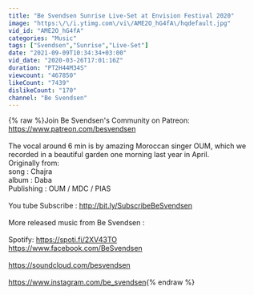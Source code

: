 ```yaml
---
title: "Be Svendsen Sunrise Live-Set at Envision Festival 2020"
image: "https:\/\/i.ytimg.com\/vi\/AME2O_hG4fA\/hqdefault.jpg"
vid_id: "AME2O_hG4fA"
categories: "Music"
tags: ["Svendsen","Sunrise","Live-Set"]
date: "2021-09-09T10:34:34+03:00"
vid_date: "2020-03-26T17:01:16Z"
duration: "PT2H44M34S"
viewcount: "467850"
likeCount: "7439"
dislikeCount: "170"
channel: "Be Svendsen"
---
```

{% raw %}Join Be Svendsen's Community on Patreon: <br /><a rel="nofollow" target="blank" href="https://www.patreon.com/besvendsen">https://www.patreon.com/besvendsen</a> <br /><br />The vocal around 6 min is by amazing Moroccan singer OUM, which we recorded in a beautiful garden one morning last year in April. <br />Originally from:<br />song : Chajra<br />album : Daba<br />Publishing : OUM / MDC / PIAS<br /><br />You tube Subscribe : <a rel="nofollow" target="blank" href="http://bit.ly/SubscribeBeSvendsen">http://bit.ly/SubscribeBeSvendsen</a><br /><br />More released music from Be Svendsen : <br /><br />Spotify: <a rel="nofollow" target="blank" href="https://spoti.fi/2XV43TO">https://spoti.fi/2XV43TO</a><br /><a rel="nofollow" target="blank" href="https://www.facebook.com/BeSvendsen">https://www.facebook.com/BeSvendsen</a><br /><br /><a rel="nofollow" target="blank" href="https://soundcloud.com/besvendsen">https://soundcloud.com/besvendsen</a><br /><br /><a rel="nofollow" target="blank" href="https://www.instagram.com/be_svendsen">https://www.instagram.com/be_svendsen</a>{% endraw %}
